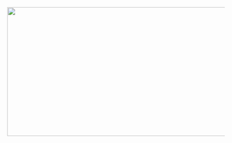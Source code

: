 ## 


<a href="https://www.gitanimals.org/en_US?utm_medium=image&utm_source=sung-yeop&utm_content=farm">
<img
  src="https://render.gitanimals.org/farms/sung-yeop"
  width="600"
  height="300"
/>
</a>

<!--
**sung-yeop/sung-yeop** is a ✨ _special_ ✨ repository because its `README.md` (this file) appears on your GitHub profile.

Here are some ideas to get you started:

- 🔭 I’m currently working on ...
- 🌱 I’m currently learning ...
- 👯 I’m looking to collaborate on ...
- 🤔 I’m looking for help with ...
- 💬 Ask me about ...
- 📫 How to reach me: ...
- 😄 Pronouns: ...
- ⚡ Fun fact: ...
-->
